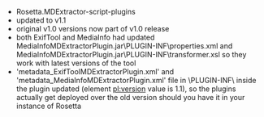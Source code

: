 - Rosetta.MDExtractor-script-plugins
- updated to v1.1
- original v1.0 versions now part of v1.0 release
- both ExifTool and MediaInfo had updated MediaInfoMDExtractorPlugin.jar\PLUGIN-INF\properties.xml and MediaInfoMDExtractorPlugin.jar\PLUGIN-INF\transformer.xsl so they work with latest versions of the tool
- 'metadata_ExifToolMDExtractorPlugin.xml' and 'metadata_MediaInfoMDExtractorPlugin.xml' file in \PLUGIN-INF\ inside the plugin updated (element <pl:version> value is 1.1), so the plugins actually get deployed over the old version should you have it in your instance of Rosetta

